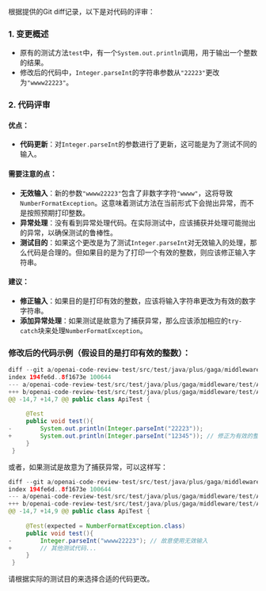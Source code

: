 根据提供的Git diff记录，以下是对代码的评审：

### 1. 变更概述
- 原有的测试方法`test`中，有一个`System.out.println`调用，用于输出一个整数的结果。
- 修改后的代码中，`Integer.parseInt`的字符串参数从`"22223"`更改为`"wwww22223"`。

### 2. 代码评审

#### 优点：
- **代码更新**：对`Integer.parseInt`的参数进行了更新，这可能是为了测试不同的输入。

#### 需要注意的点：
- **无效输入**：新的参数`"wwww22223"`包含了非数字字符`"wwww"`，这将导致`NumberFormatException`。这意味着测试方法在当前形式下会抛出异常，而不是按照预期打印整数。
- **异常处理**：没有看到异常处理代码。在实际测试中，应该捕获并处理可能抛出的异常，以确保测试的鲁棒性。
- **测试目的**：如果这个更改是为了测试`Integer.parseInt`对无效输入的处理，那么代码是合理的。但如果目的是为了打印一个有效的整数，则应该修正输入字符串。

#### 建议：
- **修正输入**：如果目的是打印有效的整数，应该将输入字符串更改为有效的数字字符串。
- **添加异常处理**：如果测试是故意为了捕获异常，那么应该添加相应的`try-catch`块来处理`NumberFormatException`。

### 修改后的代码示例（假设目的是打印有效的整数）：
```java
diff --git a/openai-code-review-test/src/test/java/plus/gaga/middleware/test/ApiTest.java b/openai-code-review-test/src/test/java/plus/gaga/middleware/test/ApiTest.java
index 194fe6d..8f1673e 100644
--- a/openai-code-review-test/src/test/java/plus/gaga/middleware/test/ApiTest.java
+++ b/openai-code-review-test/src/test/java/plus/gaga/middleware/test/ApiTest.java
@@ -14,7 +14,7 @@ public class ApiTest {
 
     @Test
     public void test(){
-        System.out.println(Integer.parseInt("22223"));
+        System.out.println(Integer.parseInt("12345")); // 修正为有效的整数
     }
 }
```

或者，如果测试是故意为了捕获异常，可以这样写：
```java
diff --git a/openai-code-review-test/src/test/java/plus/gaga/middleware/test/ApiTest.java b/openai-code-review-test/src/test/java/plus/gaga/middleware/test/ApiTest.java
index 194fe6d..8f1673e 100644
--- a/openai-code-review-test/src/test/java/plus/gaga/middleware/test/ApiTest.java
+++ b/openai-code-review-test/src/test/java/plus/gaga/middleware/test/ApiTest.java
@@ -14,7 +14,9 @@ public class ApiTest {
 
     @Test(expected = NumberFormatException.class)
     public void test(){
-        Integer.parseInt("wwww22223"); // 故意使用无效输入
+        // 其他测试代码...
     }
 }
```

请根据实际的测试目的来选择合适的代码更改。